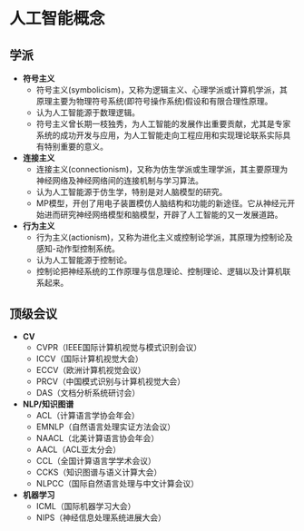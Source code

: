 # 人工智能概念

## 学派
 - **符号主义**
   - 符号主义(symbolicism)，又称为逻辑主义、心理学派或计算机学派，其原理主要为物理符号系统(即符号操作系统)假设和有限合理性原理。
   - 认为人工智能源于数理逻辑。
   - 符号主义曾长期一枝独秀，为人工智能的发展作出重要贡献，尤其是专家系统的成功开发与应用，为人工智能走向工程应用和实现理论联系实际具有特别重要的意义。
 - **连接主义**
   - 连接主义(connectionism)，又称为仿生学派或生理学派，其主要原理为神经网络及神经网络间的连接机制与学习算法。
   - 认为人工智能源于仿生学，特别是对人脑模型的研究。
   - MP模型，开创了用电子装置模仿人脑结构和功能的新途径。它从神经元开始进而研究神经网络模型和脑模型，开辟了人工智能的又一发展道路。
 - **行为主义**
   - 行为主义(actionism)，又称为进化主义或控制论学派，其原理为控制论及感知-动作型控制系统。
   - 认为人工智能源于控制论。
   - 控制论把神经系统的工作原理与信息理论、控制理论、逻辑以及计算机联系起来。

## 顶级会议
- **CV**
	- CVPR（IEEE国际计算机视觉与模式识别会议）
	- ICCV（国际计算机视觉大会）
	- ECCV（欧洲计算机视觉会议）
	- PRCV（中国模式识别与计算机视觉大会）
	- DAS（文档分析系统研讨会）
- **NLP/知识图谱**
	- ACL（计算语言学协会年会）
	- EMNLP（自然语言处理实证方法会议）
	- NAACL（北美计算语言协会年会）
	- AACL（ACL亚太分会）
	- CCL（全国计算语言学学术会议）
	- CCKS（知识图谱与语义计算大会）
	- NLPCC（国际自然语言处理与中文计算会议）
- **机器学习**
	- ICML（国际机器学习大会）
	- NIPS（神经信息处理系统进展大会）